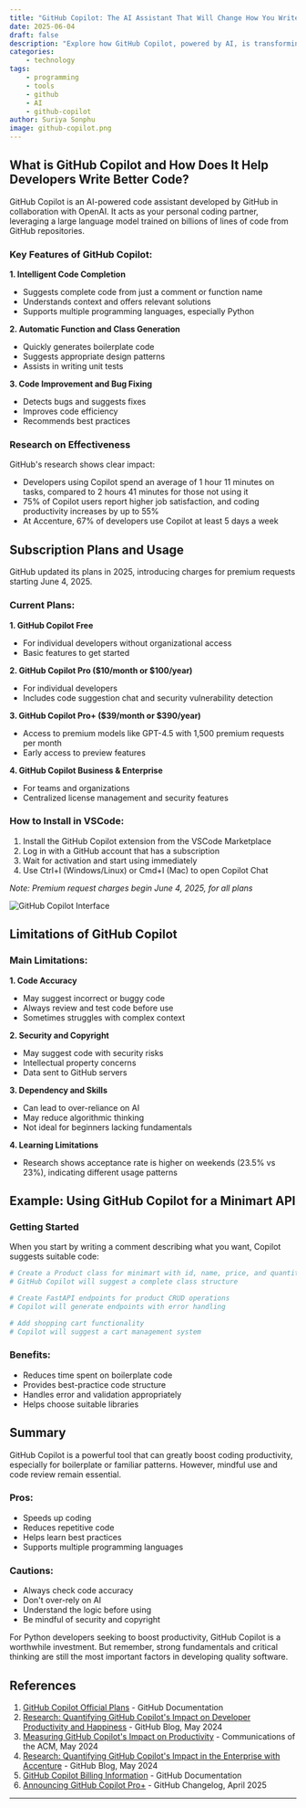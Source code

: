 ```yaml
---
title: "GitHub Copilot: The AI Assistant That Will Change How You Write Python Code"
date: 2025-06-04
draft: false
description: "Explore how GitHub Copilot, powered by AI, is transforming the way developers write code, with a focus on Python. Learn about its features, plans, limitations, and real-world impact."
categories: 
    - technology
tags:
    - programming
    - tools
    - github
    - AI
    - github-copilot
author: Suriya Sonphu
image: github-copilot.png
---
```


## What is GitHub Copilot and How Does It Help Developers Write Better Code?

GitHub Copilot is an AI-powered code assistant developed by GitHub in collaboration with OpenAI. It acts as your personal coding partner, leveraging a large language model trained on billions of lines of code from GitHub repositories.

### Key Features of GitHub Copilot:

**1. Intelligent Code Completion**
- Suggests complete code from just a comment or function name
- Understands context and offers relevant solutions
- Supports multiple programming languages, especially Python

**2. Automatic Function and Class Generation**
- Quickly generates boilerplate code
- Suggests appropriate design patterns
- Assists in writing unit tests

**3. Code Improvement and Bug Fixing**
- Detects bugs and suggests fixes
- Improves code efficiency
- Recommends best practices

### Research on Effectiveness

GitHub's research shows clear impact:
- Developers using Copilot spend an average of 1 hour 11 minutes on tasks, compared to 2 hours 41 minutes for those not using it
- 75% of Copilot users report higher job satisfaction, and coding productivity increases by up to 55%
- At Accenture, 67% of developers use Copilot at least 5 days a week

## Subscription Plans and Usage

GitHub updated its plans in 2025, introducing charges for premium requests starting June 4, 2025.

### Current Plans:

**1. GitHub Copilot Free**
- For individual developers without organizational access
- Basic features to get started

**2. GitHub Copilot Pro ($10/month or $100/year)**
- For individual developers
- Includes code suggestion chat and security vulnerability detection

**3. GitHub Copilot Pro+ ($39/month or $390/year)**
- Access to premium models like GPT-4.5 with 1,500 premium requests per month
- Early access to preview features

**4. GitHub Copilot Business & Enterprise**
- For teams and organizations
- Centralized license management and security features

### How to Install in VSCode:

1. Install the GitHub Copilot extension from the VSCode Marketplace
2. Log in with a GitHub account that has a subscription
3. Wait for activation and start using immediately
4. Use Ctrl+I (Windows/Linux) or Cmd+I (Mac) to open Copilot Chat

*Note: Premium request charges begin June 4, 2025, for all plans*

![GitHub Copilot Interface](https://github.blog/wp-content/uploads/2021/06/GitHub-Copilot_blog-header.png?w=1200)

## Limitations of GitHub Copilot

### Main Limitations:

**1. Code Accuracy**
- May suggest incorrect or buggy code
- Always review and test code before use
- Sometimes struggles with complex context

**2. Security and Copyright**
- May suggest code with security risks
- Intellectual property concerns
- Data sent to GitHub servers

**3. Dependency and Skills**
- Can lead to over-reliance on AI
- May reduce algorithmic thinking
- Not ideal for beginners lacking fundamentals

**4. Learning Limitations**
- Research shows acceptance rate is higher on weekends (23.5% vs 23%), indicating different usage patterns

## Example: Using GitHub Copilot for a Minimart API

### Getting Started

When you start by writing a comment describing what you want, Copilot suggests suitable code:

```python
# Create a Product class for minimart with id, name, price, and quantity
# GitHub Copilot will suggest a complete class structure

# Create FastAPI endpoints for product CRUD operations
# Copilot will generate endpoints with error handling

# Add shopping cart functionality
# Copilot will suggest a cart management system
```

### Benefits:
- Reduces time spent on boilerplate code
- Provides best-practice code structure
- Handles error and validation appropriately
- Helps choose suitable libraries

## Summary

GitHub Copilot is a powerful tool that can greatly boost coding productivity, especially for boilerplate or familiar patterns. However, mindful use and code review remain essential.

### Pros:
- Speeds up coding
- Reduces repetitive code
- Helps learn best practices
- Supports multiple programming languages

### Cautions:
- Always check code accuracy
- Don't over-rely on AI
- Understand the logic before using
- Be mindful of security and copyright

For Python developers seeking to boost productivity, GitHub Copilot is a worthwhile investment. But remember, strong fundamentals and critical thinking are still the most important factors in developing quality software.

## References

1. [GitHub Copilot Official Plans](https://docs.github.com/en/copilot/about-github-copilot/plans-for-github-copilot) - GitHub Documentation
2. [Research: Quantifying GitHub Copilot's Impact on Developer Productivity and Happiness](https://github.blog/2022-09-07-research-quantifying-github-copilots-impact-on-developer-productivity-and-happiness/) - GitHub Blog, May 2024
3. [Measuring GitHub Copilot's Impact on Productivity](https://cacm.acm.org/research/measuring-github-copilots-impact-on-productivity/) - Communications of the ACM, May 2024
4. [Research: Quantifying GitHub Copilot's Impact in the Enterprise with Accenture](https://github.blog/news-insights/research/research-quantifying-github-copilots-impact-in-the-enterprise-with-accenture/) - GitHub Blog, May 2024
5. [GitHub Copilot Billing Information](https://docs.github.com/en/billing/managing-billing-for-github-copilot/about-billing-for-github-copilot) - GitHub Documentation
6. [Announcing GitHub Copilot Pro+](https://github.blog/changelog/2025-04-04-announcing-github-copilot-pro/) - GitHub Changelog, April 2025

--- 